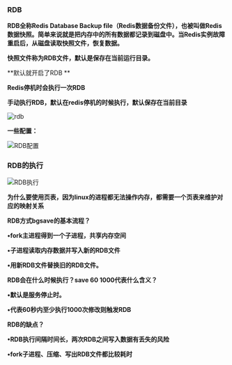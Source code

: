 ### RDB



**RDB全称Redis Database Backup file（Redis数据备份文件），也被叫做Redis数据快照。简单来说就是把内存中的所有数据都记录到磁盘中。当Redis实例故障重启后，从磁盘读取快照文件，恢复数据。**

**快照文件称为RDB文件，默认是保存在当前运行目录。**



**默认就开启了RDB   **

**Redis停机时会执行一次RDB**



**手动执行RDB，默认在redis停机的时候执行，默认保存在当前目录**

![rdb](E:\笔记整理\微服务技术\redis\图片\rdb.png)





**一些配置：**

![RDB配置](E:\笔记整理\微服务技术\redis\图片\RDB配置.png)



### RDB的执行



![RDB执行](E:\笔记整理\微服务技术\redis\图片\RDB执行.png)



**为什么要使用页表，因为linux的进程都无法操作内存，都需要一个页表来维护对应的映射关系**



**RDB方式bgsave的基本流程？**

**•fork主进程得到一个子进程，共享内存空间**

**•子进程读取内存数据并写入新的RDB文件**

**•用新RDB文件替换旧的RDB文件。**



**RDB会在什么时候执行？save 60 1000代表什么含义？**

**•默认是服务停止时。**

**•代表60秒内至少执行1000次修改则触发RDB**



**RDB的缺点？**

**•RDB执行间隔时间长，两次RDB之间写入数据有丢失的风险**

**•fork子进程、压缩、写出RDB文件都比较耗时**